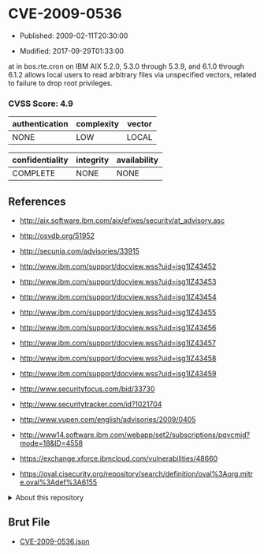 # CVE-2009-0536

- Published: 2009-02-11T20:30:00

- Modified: 2017-09-29T01:33:00

at in bos.rte.cron on IBM AIX 5.2.0, 5.3.0 through 5.3.9, and 6.1.0 through 6.1.2 allows local users to read arbitrary files via unspecified vectors, related to failure to drop root privileges.

### CVSS Score: **4.9**

| authentication | complexity | vector |
| --- | --- | --- |
| NONE | LOW | LOCAL |

| confidentiality | integrity | availability |
| --- | --- | --- |
| COMPLETE | NONE | NONE |

## References

* http://aix.software.ibm.com/aix/efixes/security/at_advisory.asc

* http://osvdb.org/51952

* http://secunia.com/advisories/33915

* http://www.ibm.com/support/docview.wss?uid=isg1IZ43452

* http://www.ibm.com/support/docview.wss?uid=isg1IZ43453

* http://www.ibm.com/support/docview.wss?uid=isg1IZ43454

* http://www.ibm.com/support/docview.wss?uid=isg1IZ43455

* http://www.ibm.com/support/docview.wss?uid=isg1IZ43456

* http://www.ibm.com/support/docview.wss?uid=isg1IZ43457

* http://www.ibm.com/support/docview.wss?uid=isg1IZ43458

* http://www.ibm.com/support/docview.wss?uid=isg1IZ43459

* http://www.securityfocus.com/bid/33730

* http://www.securitytracker.com/id?1021704

* http://www.vupen.com/english/advisories/2009/0405

* http://www14.software.ibm.com/webapp/set2/subscriptions/pqvcmjd?mode=18&ID=4558

* https://exchange.xforce.ibmcloud.com/vulnerabilities/48660

* https://oval.cisecurity.org/repository/search/definition/oval%3Aorg.mitre.oval%3Adef%3A6155

<details>
<summary>About this repository</summary> 

  This repository is part of the project [Live Hack CVE](https://github.com/Live-Hack-CVE). Main website can be found [www.live-hack.org](https://www.live-hack.org) 
  
  Made by [Sn0wAlice](https://github.com/Sn0wAlice) for the people that care about security and need to have a feed of the latest CVEs. Hope you enjoy it, don't forget to star the repo and follow me on [Twitter](https://twitter.com/Sn0wAlice) and [Github](https://github.com/Sn0wAlice). And that is my [personnal website](https://www.alice-snow.me/)

  - [Home Page](https://github.com/Live-Hack-CVE)
  - [Framework](https://github.com/Live-Hack-CVE/cve-framework)
  - [CVE database](https://github.com/Live-Hack-CVE/full_database)
  - [Changelog](https://github.com/Live-Hack-CVE/Changelog)
</details>

## Brut File

* [CVE-2009-0536.json](https://raw.githubusercontent.com/Live-Hack-CVE/full_database/main/cves/2009/CVE-2009-0536.json)

